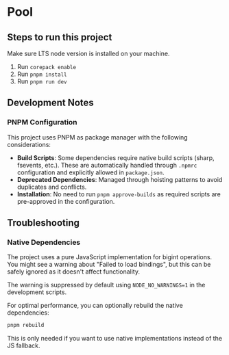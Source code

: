# Pool

## Steps to run this project

Make sure LTS node version is installed on your machine.

1. Run `corepack enable`
2. Run `pnpm install`
3. Run `pnpm run dev`

## Development Notes

### PNPM Configuration

This project uses PNPM as package manager with the following considerations:

- **Build Scripts**: Some dependencies require native build scripts (sharp, fsevents, etc.). These are automatically handled through `.npmrc` configuration and explicitly allowed in `package.json`.
- **Deprecated Dependencies**: Managed through hoisting patterns to avoid duplicates and conflicts.
- **Installation**: No need to run `pnpm approve-builds` as required scripts are pre-approved in the configuration.

## Troubleshooting

### Native Dependencies

The project uses a pure JavaScript implementation for bigint operations. You might see a warning about "Failed to load bindings", but this can be safely ignored as it doesn't affect functionality.

The warning is suppressed by default using `NODE_NO_WARNINGS=1` in the development scripts.

For optimal performance, you can optionally rebuild the native dependencies:

```bash
pnpm rebuild
```

This is only needed if you want to use native implementations instead of the JS fallback.